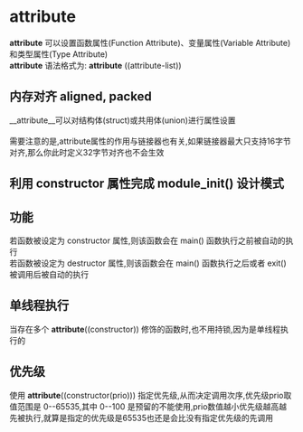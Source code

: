 # attribute

__attribute__ 可以设置函数属性(Function Attribute)、变量属性(Variable Attribute)和类型属性(Type Attribute)      </br>
__attribute__ 语法格式为: __attribute__ ((attribute-list))

## 内存对齐 aligned, packed

__attribute__可以对结构体(struct)或共用体(union)进行属性设置        </br>
</br>
需要注意的是,attribute属性的作用与链接器也有关,如果链接器最大只支持16字节对齐,那么你此时定义32字节对齐也不会生效

## 利用 constructor 属性完成 module_init() 设计模式

## 功能

若函数被设定为 constructor 属性,则该函数会在 main() 函数执行之前被自动的执行                             </br>
若函数被设定为 destructor  属性,则该函数会在 main() 函数执行之后或者 exit() 被调用后被自动的执行

## 单线程执行

当存在多个 __attribute__((constructor)) 修饰的函数时,也不用持锁,因为是单线程执行的

## 优先级

使用 __attribute__((constructor(prio))) 指定优先级,从而决定调用次序,优先级prio取值范围是 0--65535,其中 0--100 是预留的不能使用,prio数值越小优先级越高越先被执行,就算是指定的优先级是65535也还是会比没有指定优先级的先调用
